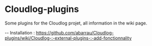 # Cloudlog-plugins
Some plugins for the Cloudlog projet, all information in the wiki page. 

-- Installation : https://github.com/abarrau/Cloudlog-plugins/wiki/Cloudlog-:-external-plugins-:-add-fonctionnality
